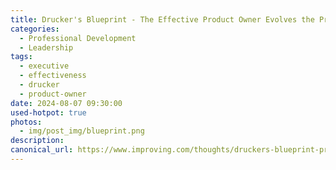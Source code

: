 ```yaml
---
title: Drucker's Blueprint - The Effective Product Owner Evolves the Process
categories:
  - Professional Development
  - Leadership
tags:
  - executive
  - effectiveness
  - drucker
  - product-owner
date: 2024-08-07 09:30:00
used-hotpot: true
photos: 
  - img/post_img/blueprint.png
description: 
canonical_url: https://www.improving.com/thoughts/druckers-blueprint-product-owner-to-effective-executive-pt-1/
---
```

